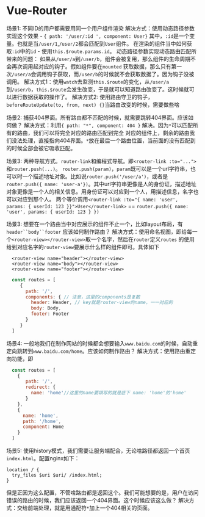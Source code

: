# Vue-Router

场景1: 不同ID的用户都需要用同一个用户组件渲染
解决方式：使用动态路径参数实现这个效果 - `{ path: '/user/:id ', component: User}`
其中，`:id`是一个变量。也就是当`/user/1`,`/user/2`都会匹配到`User`组件。
在渲染的组件当中如何获取`:id`中的`id` - 使用`this.$route.params.id`。
动态路径参数实现动态路由匹配所带来的问题：
如果从`/user/a`到`/user/b`，组件会被复用，那么组件的生命周期不会再次调用起对应的钩子。假如组件要在`mounted`
获取数据，那么只有第一次`/user/a`会调用钩子获取，而`/user/b`的时候就不会获取数据了。因为钩子没被调用。
解决方式1：使用`watch`去监测`this.$route`的变化，从`/user/a`到`/user/b`，`this.$route`会发生改变，于是就可以知道路由改变了。这时候就可以进行数据获取的操作了。
解决方式2: 使用路由守卫的钩子，`beforeRouteUpdate(to, from, next) {}`当路由改变的时候，需要做些啥

场景2: 捕获404界面。所有路由都不匹配的时候，就需要跳转404界面。应该如何做？
解决方式：利用`{ path: "*", component: 404 }` 解决。因为`*`可以匹配所有的路由，我们可以将完全对应的路由匹配到完全
对应的组件上，剩余的路由我们没法处理，直接指向404界面。`*`放在最后一个路由位置，当前面的没有匹配到的时候全部会被它吸收匹配。

场景3: 两种导航方式。`router-link`和编程式导航。即`<router-link :to="...">`和`router.push(...)`。
`router.push(param)`，`param`既可以是一个url字符串，也可以时一个描述地址对象。比如说`router.push('/user/a')`，或者是`router.push({ name: 'user-a'})`。其中url字符串更像是人的身份证，描述地址对象更像是一个人的相关信息。用身份证可以对应到一个人，用描述信息，名字也可以对应到那个人。
两个等价调用`<router-link :to="{ name: 'user', params: { userId: 123 }}">User</router-link>` == `router.push({ name: 'user', params: { userId: 123 } })`

场景3: 想要在一个路由当中对应展示的组件不止一个，比如layout布局，有`header``body``footer` 应该如何制作路由？
解决方式：使用命名视图，即给每一个`<router-view></router-view>`取一个名字，然后在`router`定义`routes` 的使用给到对应名字的`router-view`要展示什么样的组件即可。具体如下

```vue
  <router-view name="header"></router-view>
  <router-view name="body"></router-view>
  <router-view name="footer"></router-view>
```

```js
  const routes = [
     {
       path: '/',
       components: { // 注意，这里的components是复数
         header: Header, // key就是router-view的name，一一对应的
         body: Body,
         footer: Footer
       }
     }
  ]
```

场景4: 一般地我们在制作网站的时候都会想要输入`www.baidu.com`的时候，自动重定向跳转到`www.baidu.com/home`。应该如何制作路由？
解决方式：使用路由重定向功能，即

```js
  const routes = [
    {
       path: '/',
       redirect: {
         name: 'home'//这里的name要填写的就是底下 name: 'home'的'home'
       }
    },
    {
      name: 'home',
      path: '/home',
      component: Home
    }
  ]
```

场景5: 使用history模式，我们需要让服务端配合，无论啥路径都返回一个首页`index.html`。配置nginx如下：

```nginx
location / {
  try_files $uri $uri/ /index.html;
}
```

但是正因为这么配置，不管啥路由都是返回这个。我们可能想要的是，用户在访问错误的路由的时候，我们应该返回一个404界面。这个时候应该这么做？
解决方式：交给前端处理，就是用通配符`*`加上一个404相关的页面。
